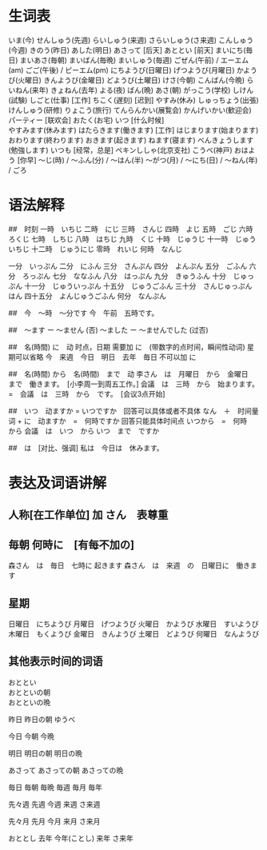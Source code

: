 # 生词表
いま(今)
せんしゅう(先週)
らいしゅう(来週)
さらいしゅう(さ来週)
こんしゅう(今週)
きのう(昨日)
あした(明日)
あさって	[后天]
あととい	[前天]
まいにち(毎日)
まいあさ(毎朝)
まいばん(毎晩)
まいしゅう(毎週)
ごぜん(午前) / エーエム(am)
ごご(午後) / ピーエム(pm)
にちようび(日曜日)
げつようび(月曜日)
かようび(火曜日)
きんようび(金曜日)
どようび(土曜日)
けさ(今朝)
こんばん(今晩)
らいねん(来年)
きょねん(去年)
よる(夜)
ばん(晩)
あさ(朝)
がっこう(学校)
しけん(試験)
しごと(仕事)	[工作]
ちこく(遅刻)	[迟到]
やすみ(休み)
しゅっちょう(出張)
けんしゅう(研修)
りょこう(旅行)
てんらんかい(展覧会)
かんげいかい(歓迎会)
パーティー	[联欢会]
おたく(お宅)
いつ	[什么时候]	
やすみます(休みます)
はたらきます(働きます)	[工作]
はじまります(始まります)
おわります(終わります)
おきます(起きます)
ねます(寝ます)
べんきょうします(勉強します)
いつも	[经常，总是]
ペキンししゃ(北京支社)
こうべ(神戸)
おはよう	[你早]
〜じ(時) / 〜ふん(分) / 〜はん(半)
〜がつ(月) / 〜にち(日) / 〜ねん(年) / ごろ

# 语法解释
##　时刻
一時　いちじ
二時　にじ
三時　さんじ
四時　よじ
五時　ごじ
六時　ろくじ
七時　しちじ
八時　はちじ
九時　くじ
十時　じゅうじ
十一時　じゅういちじ
十二時　じゅうにじ
零時　れいじ
何時　なんじ

一分　いっぷん
二分　にふん
三分　さんぷん
四分　よんぷん
五分　ごふん
六分　ろっぷん
七分　ななふん
八分　はっぷん
九分　きゅうふん
十分　じゅっぷん
十一分　じゅういっぷん
十五分　じゅうごふん
三十分　さんじゅっぷん　はん
四十五分　よんじゅうごふん
何分　なんぷん

##　今　～時　～分です
今　午前　五時です。

##　～ます ー ～ません (否)
～ました ー ～ませんでした (过否)

##　名(時間) に　动
时点，日期 需要加 に　(带数字的点时间，瞬间性动词)
星期可以省略
今　来週　今日　明日　去年　毎日 不可以加 に

##　名(時間) から　名(時間)　まで　动
李さん　は　月曜日　から　金曜日　まで　働きます。　[小李周一到周五工作。]
会議　は　三時　から　始まります。　=　会議　は　三時　から　です。　[会议3点开始]

##　いつ　动ますか = いつですか　回答可以具体或者不具体
なん　＋　时间量词 + に　动ますか　=　何時ですか 回答只能具体时间点
いつから　=　何時　から
会議　は　いつ　から いつ　まで　ですか

##　は　[对比、强调]
私は　今日は　休みます。

# 表达及词语讲解
## 人称[在工作单位] 加 さん　表尊重
## 毎朝 何時に　[有每不加の]
森さん　は　毎日　七時に 起きます
森さん　は　来週　の　日曜日に　働きます
## 星期
日曜日　にちようび
月曜日　げつようび
火曜日　かようび
水曜日　すいようび
木曜日　もくようび
金曜日　きんようび
土曜日　どようび
何曜日　なんようび
## 其他表示时间的词语
おととい		　			
おとといの朝	
おとといの晩

昨日
昨日の朝
ゆうべ

今日
今朝
今晩

明日
明日の朝
明日の晩

あさって
あさっての朝
あさっての晩

毎日
毎朝
毎晩
毎週
毎月
毎年

先々週
先週
今週
来週
さ来週

先々月
先月
今月
来月
さ来月

おととし
去年
今年(ことし)
来年
さ来年